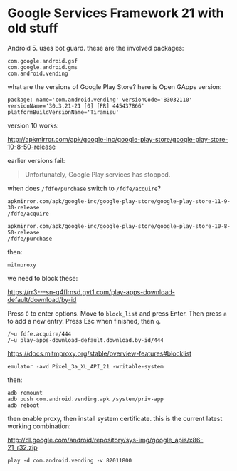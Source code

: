 # Google Services Framework 21 with old stuff

Android 5. uses bot guard. these are the involved packages:

~~~
com.google.android.gsf
com.google.android.gms
com.android.vending
~~~

what are the versions of Google Play Store? here is Open GApps version:

~~~
package: name='com.android.vending' versionCode='83032110'
versionName='30.3.21-21 [0] [PR] 445437866' platformBuildVersionName='Tiramisu'
~~~

version 10 works:

http://apkmirror.com/apk/google-inc/google-play-store/google-play-store-10-8-50-release

earlier versions fail:

> Unfortunately, Google Play services has stopped.

when does `/fdfe/purchase` switch to `/fdfe/acquire`?

~~~
apkmirror.com/apk/google-inc/google-play-store/google-play-store-11-9-30-release
/fdfe/acquire

apkmirror.com/apk/google-inc/google-play-store/google-play-store-10-8-50-release
/fdfe/purchase
~~~

then:

~~~
mitmproxy
~~~

we need to block these:

https://rr3---sn-q4flrnsd.gvt1.com/play-apps-download-default/download/by-id

Press `O` to enter options. Move to `block_list` and press Enter. Then press
`a` to add a new entry. Press Esc when finished, then `q`.

~~~
/~u fdfe.acquire/444
/~u play-apps-download-default.download.by-id/444
~~~

https://docs.mitmproxy.org/stable/overview-features#blocklist

~~~
emulator -avd Pixel_3a_XL_API_21 -writable-system
~~~

then:

~~~
adb remount
adb push com.android.vending.apk /system/priv-app
adb reboot
~~~

then enable proxy, then install system certificate. this is the current latest
working combination:

<http://dl.google.com/android/repository/sys-img/google_apis/x86-21_r32.zip>

~~~
play -d com.android.vending -v 82011800
~~~
